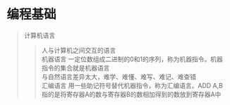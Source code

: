 # 编程基础

> 计算机语言
> > 人与计算机之间交互的语言  
> 机器语言
> > 一定位数组成二进制的0和1的序列，称为机器指令。机器指令的集合就是机器语言  
> > 与自然语言差异太大，难学、难懂、难写、难记、难查错  
> 汇编语言
> > 用一些助记符号替代机器指令，称为汇编语言。ADD A,B 指的是将寄存器A的数与寄存器B的数相加得到的数放到寄存器A中
